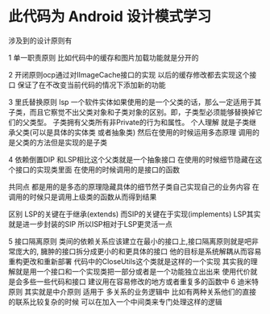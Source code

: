 

#  此代码为 Android 设计模式学习

  涉及到的设计原则有

 1 单一职责原则 比如代码中的缓存和图片加载功能就是分开的

 2 开闭原则ocp通过对IImageCache接口的实现 以后的缓存修改都去实现这个接口 
   保证了在不改变当前代码的情况下添加新的功能

 3 里氏替换原则 lsp 
  一个软件实体如果使用的是一个父类的话，那么一定适用于其子类，而且它察觉不出父类对象和子类对象的区别。即，子类型必须能够替换掉它们的父类型。
  子类拥有父类所有非Private的行为和属性。 
  个人理解 就是子类继承父类(可以是具体的实体类 或者抽象类) 然后在使用的时候运用多态原理 调用的是父类的方法但是实现的是子类 
  
 4 依赖倒置DIP 和LSP相比这个父类就是一个抽象接口 在使用的时候细节隐藏在这个接口的实现类里面 在使用的时候调用的是接口的函数 
 
  共同点 都是用的是多态的原理隐藏具体的细节然子类自己实现自己的业务内容 在调用的时候只是调用上级类的函数从而得到结果
  
  区别 LSP的关键在于继承(extends) 而SIP的关键在于实现(implements) LSP其实就是进一步封装的SIP 所以ISP相对于LSP更灵活一点
  
5 接口隔离原则 
  类间的依赖关系应该建立在最小的接口上,接口隔离原则就是吧非常庞大的,
  臃肿的接口拆分成更小的和更具体的接口 他的目标是系统解耦从而容易重构更改和重新部署
  代码中的CloseUtils这个类就是这样的一个实现 
  其实我的理解就是用一个接口和一个实现类把一部分或者是一个功能独立出出来 使用代价就是会多些一些代码和接口 
  建议用在容易修改的地方或者重复多的函数中
6 迪米特原则
  其实就是中介原则 适用于 多关系的业务逻辑中 比如有两种关系他们的直接的联系比较复杂的时候 可以在加入一个中间类来专门处理这样的逻辑
